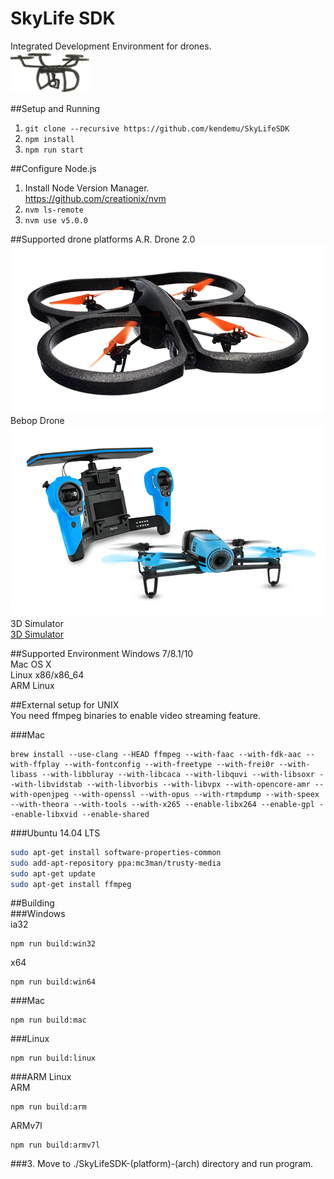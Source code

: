 # SkyLife SDK
Integrated Development Environment for drones.  
![drone](view/img/drone.png)  

##Setup and Running
1. ```git clone --recursive https://github.com/kendemu/SkyLifeSDK```  
2. ```npm install```  
3. ```npm run start```

##Configure Node.js
1. Install Node Version Manager.  
https://github.com/creationix/nvm  
2. ```nvm ls-remote```  
3. ```nvm use v5.0.0```

##Supported drone platforms
A.R. Drone 2.0  
![A.R. Drone 2.0](view/img/ardrone.png)  
Bebop Drone  
![Bebop Drone](view/img/bebopdrone.png)  
3D Simulator  
[3D Simulator](https://www.youtube.com/watch?v=ITf7B401xfA)  

##Supported Environment
Windows 7/8.1/10    
Mac OS X  
Linux x86/x86_64  
ARM Linux  

##External setup for UNIX  
You need ffmpeg binaries to enable video streaming feature.    

###Mac
```
brew install --use-clang --HEAD ffmpeg --with-faac --with-fdk-aac --with-ffplay --with-fontconfig --with-freetype --with-frei0r --with-libass --with-libbluray --with-libcaca --with-libquvi --with-libsoxr --with-libvidstab --with-libvorbis --with-libvpx --with-opencore-amr --with-openjpeg --with-openssl --with-opus --with-rtmpdump --with-speex --with-theora --with-tools --with-x265 --enable-libx264 --enable-gpl --enable-libxvid --enable-shared
```  
###Ubuntu 14.04 LTS
```bash
sudo apt-get install software-properties-common    
sudo add-apt-repository ppa:mc3man/trusty-media  
sudo apt-get update  
sudo apt-get install ffmpeg
```  

##Building    
###Windows  
ia32   
```
npm run build:win32
```  
x64    
```
npm run build:win64
```  
###Mac  
```
npm run build:mac
```  
###Linux  
```
npm run build:linux
```  
###ARM Linux  
ARM
```
npm run build:arm
```  
ARMv7l
```
npm run build:armv7l
```  
###3. Move to ./SkyLifeSDK-(platform)-(arch) directory and run program.
  




